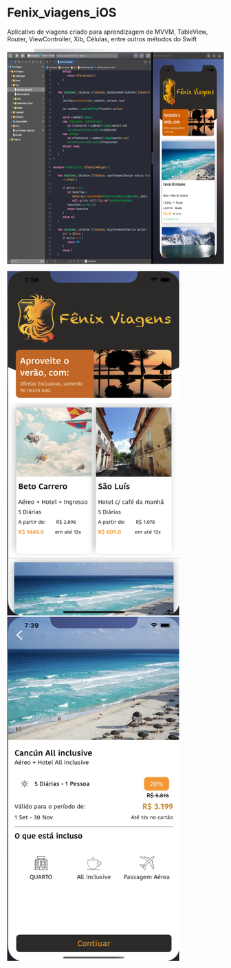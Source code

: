 # Fenix_viagens_iOS
Aplicativo de viagens criado para aprendizagem de MVVM, TableView, Router, ViewController, Xib, Células, entre outros métodos do Swift


<img src="https://github.com/jeff77araujo/Fenix_viagens_iOS/blob/main/projeto_fenix_viagens.png" height=500 width=1200 /> 

<img src="https://github.com/jeff77araujo/Fenix_viagens_iOS/blob/main/home_fenix_viagens.png" height=800 width=400 /> <img src="https://github.com/jeff77araujo/Fenix_viagens_iOS/blob/main/detalhes_fenix_viagens.png" height=800 width=400 /> 


